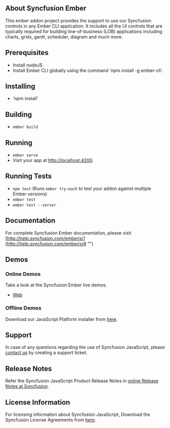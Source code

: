 ## About Syncfusion Ember

This ember addon project provides the support to use our Syncfusion controls in any Ember CLI application. It includes all the UI controls that are typically required for building line-of-business (LOB) applications including charts, grids, gantt, scheduler, diagram and much more.

## Prerequisites

* Install nodeJS.
* Install Ember CLI globally using the command 'npm install -g ember-cli'.

## Installing

* 'npm install'

## Building

* `ember build`

## Running

* `ember serve`
* Visit your app at [http://localhost:4200](http://localhost:4200).

## Running Tests

* `npm test` (Runs `ember try:each` to test your addon against multiple Ember versions)
* `ember test`
* `ember test --server`

## Documentation

For complete Syncfusion Ember documentation, please visit [http://help.syncfusion.com/emberjs/](http://help.syncfusion.com/emberjs/# "")

## Demos

### Online Demos

Take a look at the Syncfusion Ember live demos.

* [Web](http://emberjq.syncfusion.com)

### Offline Demos

Download our JavaScript Platform installer from [here](https://www.syncfusion.com/downloads/javascript/).

## Support

In case of any questions regarding the use of Syncfusion JavaScript, please [contact us](http://www.syncfusion.com/support/# "") by creating a support ticket.

## Release Notes

Refer the Syncfusion JavaScript Product Release Notes in [online Release Notes at Syncfusion](http://help.syncfusion.com/emberjs/release-notes/v16.3.0.17 "").

## License Information

For licensing information about Syncfusion JavaScript, Download the Syncfusion License Agreements from [here](https://www.syncfusion.com/content/downloads/syncfusion_license.pdf).
